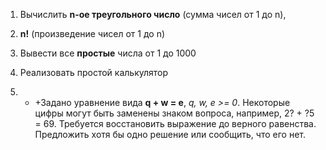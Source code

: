 
1. Вычислить **n-ое треугольного число** (сумма чисел от 1 до n), 
2. **n!** (произведение чисел от 1 до n)
3. Вывести все **простые** числа от 1 до 1000
4. Реализовать простой калькулятор

5. * +Задано уравнение вида **q + w = e**, *q, w, e >= 0*. Некоторые цифры могут быть заменены знаком вопроса, например, 2? + ?5 = 69. Требуется восстановить выражение до верного равенства. Предложить хотя бы одно решение или сообщить, что его нет.


